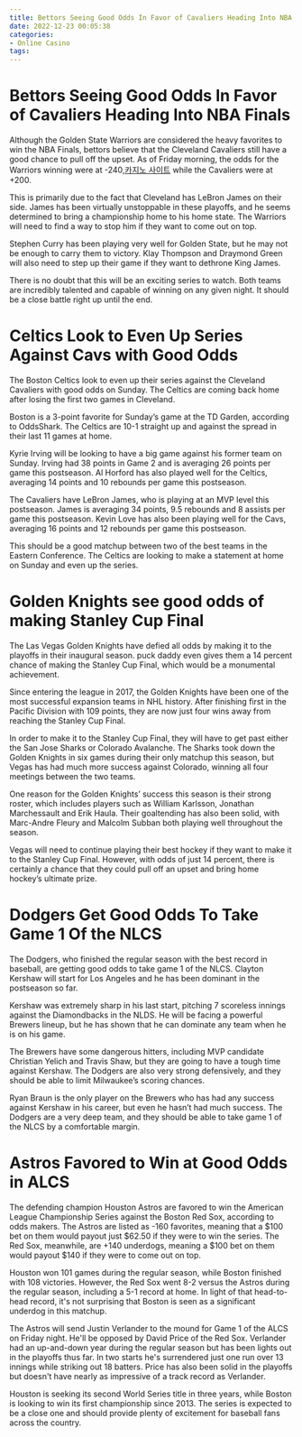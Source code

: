 ```yaml
---
title: Bettors Seeing Good Odds In Favor of Cavaliers Heading Into NBA Finals
date: 2022-12-23 00:05:38
categories:
- Online Casino
tags:
---
```



#  Bettors Seeing Good Odds In Favor of Cavaliers Heading Into NBA Finals

Although the Golden State Warriors are considered the heavy favorites to win the NBA Finals, bettors believe that the Cleveland Cavaliers still have a good chance to pull off the upset. As of Friday morning, the odds for the Warriors winning were at -240,[카지노 사이트](https://choegocasino.com/) while the Cavaliers were at +200.

This is primarily due to the fact that Cleveland has LeBron James on their side. James has been virtually unstoppable in these playoffs, and he seems determined to bring a championship home to his home state. The Warriors will need to find a way to stop him if they want to come out on top.

Stephen Curry has been playing very well for Golden State, but he may not be enough to carry them to victory. Klay Thompson and Draymond Green will also need to step up their game if they want to dethrone King James.

There is no doubt that this will be an exciting series to watch. Both teams are incredibly talented and capable of winning on any given night. It should be a close battle right up until the end.

#  Celtics Look to Even Up Series Against Cavs with Good Odds 

The Boston Celtics look to even up their series against the Cleveland Cavaliers with good odds on Sunday. The Celtics are coming back home after losing the first two games in Cleveland. 

Boston is a 3-point favorite for Sunday’s game at the TD Garden, according to OddsShark. The Celtics are 10-1 straight up and against the spread in their last 11 games at home. 

Kyrie Irving will be looking to have a big game against his former team on Sunday. Irving had 38 points in Game 2 and is averaging 26 points per game this postseason. Al Horford has also played well for the Celtics, averaging 14 points and 10 rebounds per game this postseason. 

The Cavaliers have LeBron James, who is playing at an MVP level this postseason. James is averaging 34 points, 9.5 rebounds and 8 assists per game this postseason. Kevin Love has also been playing well for the Cavs, averaging 16 points and 12 rebounds per game this postseason. 

This should be a good matchup between two of the best teams in the Eastern Conference. The Celtics are looking to make a statement at home on Sunday and even up the series.

#  Golden Knights see good odds of making Stanley Cup Final 

The Las Vegas Golden Knights have defied all odds by making it to the playoffs in their inaugural season. puck daddy even gives them a 14 percent chance of making the Stanley Cup Final, which would be a monumental achievement.

Since entering the league in 2017, the Golden Knights have been one of the most successful expansion teams in NHL history. After finishing first in the Pacific Division with 109 points, they are now just four wins away from reaching the Stanley Cup Final.

In order to make it to the Stanley Cup Final, they will have to get past either the San Jose Sharks or Colorado Avalanche. The Sharks took down the Golden Knights in six games during their only matchup this season, but Vegas has had much more success against Colorado, winning all four meetings between the two teams.

One reason for the Golden Knights’ success this season is their strong roster, which includes players such as William Karlsson, Jonathan Marchessault and Erik Haula. Their goaltending has also been solid, with Marc-Andre Fleury and Malcolm Subban both playing well throughout the season.

Vegas will need to continue playing their best hockey if they want to make it to the Stanley Cup Final. However, with odds of just 14 percent, there is certainly a chance that they could pull off an upset and bring home hockey’s ultimate prize.

#  Dodgers Get Good Odds To Take Game 1 Of the NLCS 

The Dodgers, who finished the regular season with the best record in baseball, are getting good odds to take game 1 of the NLCS. Clayton Kershaw will start for Los Angeles and he has been dominant in the postseason so far.

Kershaw was extremely sharp in his last start, pitching 7 scoreless innings against the Diamondbacks in the NLDS. He will be facing a powerful Brewers lineup, but he has shown that he can dominate any team when he is on his game.

The Brewers have some dangerous hitters, including MVP candidate Christian Yelich and Travis Shaw, but they are going to have a tough time against Kershaw. The Dodgers are also very strong defensively, and they should be able to limit Milwaukee’s scoring chances.

Ryan Braun is the only player on the Brewers who has had any success against Kershaw in his career, but even he hasn’t had much success. The Dodgers are a very deep team, and they should be able to take game 1 of the NLCS by a comfortable margin.

#  Astros Favored to Win at Good Odds in ALCS

The defending champion Houston Astros are favored to win the American League Championship Series against the Boston Red Sox, according to odds makers. The Astros are listed as -160 favorites, meaning that a $100 bet on them would payout just $62.50 if they were to win the series. The Red Sox, meanwhile, are +140 underdogs, meaning a $100 bet on them would payout $140 if they were to come out on top.

Houston won 101 games during the regular season, while Boston finished with 108 victories. However, the Red Sox went 8-2 versus the Astros during the regular season, including a 5-1 record at home. In light of that head-to-head record, it's not surprising that Boston is seen as a significant underdog in this matchup.

The Astros will send Justin Verlander to the mound for Game 1 of the ALCS on Friday night. He'll be opposed by David Price of the Red Sox. Verlander had an up-and-down year during the regular season but has been lights out in the playoffs thus far. In two starts he's surrendered just one run over 13 innings while striking out 18 batters. Price has also been solid in the playoffs but doesn't have nearly as impressive of a track record as Verlander.

Houston is seeking its second World Series title in three years, while Boston is looking to win its first championship since 2013. The series is expected to be a close one and should provide plenty of excitement for baseball fans across the country.